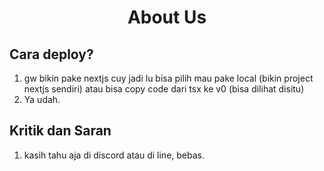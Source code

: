 <h1 align="center">About Us</h1>

## Cara deploy?

1. gw bikin pake nextjs cuy jadi lu bisa pilih mau pake local (bikin project nextjs sendiri) atau bisa copy code dari tsx ke v0 (bisa dilihat disitu)
2. Ya udah.

## Kritik dan Saran

1. kasih tahu aja di discord atau di line, bebas.
